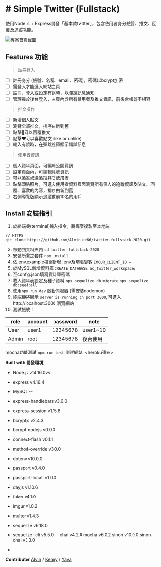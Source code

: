 # # Simple Twitter (Fullstack)

 使用Node.js + Express開發「基本款twitter」，包含使用者身分驗證、推文、回覆及追蹤功能。

![專案首頁截圖](https://user-images.githubusercontent.com/101697072/183285121-9d7d6342-de7a-4020-a7c2-87b7de79d1ee.png)

## Features 功能
> 註冊登入
- [ ] 註冊身分 (帳號、名稱、email、密碼)，密碼以bcrypt加密
- [ ] 需登入才能進入網站主頁
- [ ] 註冊、登入或設定有誤時，以彈跳訊息通知
- [ ] 管理員於後台登入，主頁內含所有使用者及推文資訊，前後台帳號不相容
> 推文操作
 - [ ] 新增個人貼文
 - [ ] 瀏覽全部推文，排序由新到舊
 - [ ] 點擊💬可以回覆推文
 - [ ] 點擊❤️可以喜歡貼文 (like or unlike)
 - [ ] 輸入有誤時，在彈跳視窗顯示錯誤訊息
> 使用者資訊
 - [ ] 個人資料頁面，可編輯公開資訊
 - [ ] 設定頁面內，可編輯帳號資訊
 - [ ] 可以追蹤或退追蹤其它使用者
 - [ ] 點擊頭貼照片，可進入使用者資料頁面瀏覽所有個人的追蹤資訊及貼文、回覆、喜歡的內容，排序由新到舊
 - [ ] 右側導覽版顯示追蹤數前10名的用戶

## Install 安裝指引
1. 於終端機(terminal)輸入指令，將專案複製至本地端
```shell
// HTTPS
git clone https://github.com/AlvinLee66/twitter-fullstack-2020.git
```
2. 移動到資料夾內 
`cd twitter-fullstack-2020`
3. 安裝所需之套件 
`npm install` 
4. 依.env.example檔案新增 .env及環境變數
`IMGUR_CLIENT_ID =`
5. 於MySQL新增資料庫
`CREATE DATABASE ac_twitter_workspace;`
6. 至config.json填寫資料庫密碼
7. 載入資料表設定及種子資料
 ``npx sequelize db:migrate`` 
 ``npx sequelize db:seed:all``
8. 使用`npm run dev` 啟動伺服器 (需安裝nodemon)
9. 終端機將顯示 `server is running on port 3000`, 可進入 http://localhost:3000 瀏覽網站
10. 測試帳號：

|  role |  account |  password |  note |
| ---- |---|---------|-----|
| User |user1|12345678 |user1~10 |
| Admin |root |12345678 |後台使用|
 mocha功能測試 `npm run test`
 測試網站: <heroku連結>

**Built with 開發環境**

- Node.js v14.16.0vv
- express v4.16.4
- MySQL
--
- express-handlebars v3.0.0
- express-session v1.15.6
- bcryptjs v2.4.3
- bcrypt-nodejs v0.0.3
- connect-flash v0.1.1
- method-override v3.0.0
- dotenv v10.0.0
- passport v0.4.0
- passport-local: v1.0.0
- dayjs v1.10.6

- faker v4.1.0
- imgur v1.0.2
- multer v1.4.3
- sequelize v6.18.0
- sequelize -cli v5.5.0
--
chai v4.2.0
mocha v6.0.2
sinon v10.0.0
sinon-chai v3.3.0
- 

**Contributor**
[Alvin](https://github.com/AlvinLee66) / [Kenny](https://github.com/chh817) / [Yaya](https://github.com/yaahsin)
